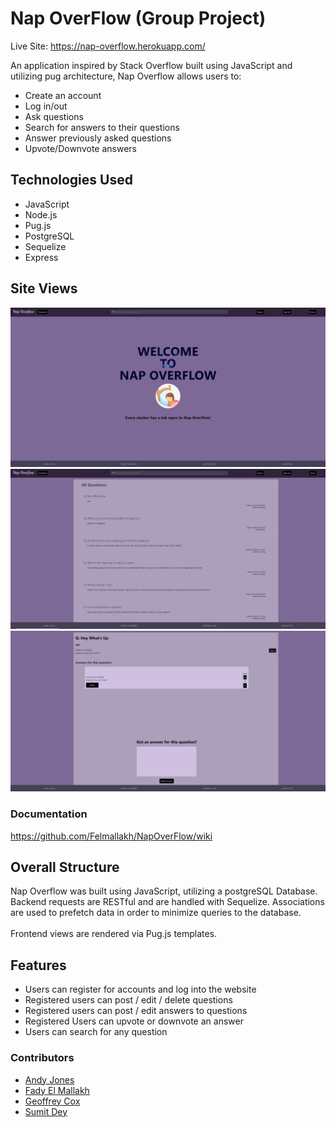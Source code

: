 # Nap OverFlow (Group Project) 
Live Site: https://nap-overflow.herokuapp.com/

An application inspired by Stack Overflow built using JavaScript and utilizing pug architecture, Nap Overflow allows users to:
<ul>
  <li>Create an account</li>
  <li>Log in/out</li>
  <li>Ask questions</li>
  <li>Search for answers to their questions</li>
  <li>Answer previously asked questions</li>
  <li>Upvote/Downvote answers</li>
</ul>

## Technologies Used
* JavaScript
* Node.js
* Pug.js
* PostgreSQL
* Sequelize
* Express

## Site Views
<img src="https://github.com/Felmallakh/NapOverFlow/blob/main/images/NOhomepage.PNG" />
<img src="https://github.com/Felmallakh/NapOverFlow/blob/main/images/NOquestionspage.PNG" />
<img src="https://github.com/Felmallakh/NapOverFlow/blob/main/images/NOquestionpage.PNG" />

### Documentation
https://github.com/Felmallakh/NapOverFlow/wiki
  
<h2> Overall Structure </h2>
Nap Overflow was built using JavaScript, utilizing a postgreSQL Database. Backend requests are RESTful and are handled with Sequelize. Associations are used to prefetch data in order to minimize queries to the database.
<br></br>
Frontend views are rendered via Pug.js templates.

<h2> Features </h2>
<ul>
  <li>Users can register for accounts and log into the website</li>
  <li>Registered users can post / edit / delete questions </li>
  <li>Registered users can post / edit answers to questions</li>
  <li>Registered Users can upvote or downvote an answer</li>
  <li>Users can search for any question</li>
</ul>

<h3>Contributors</h3>
<ul>
  <li>
    <a href=https://github.com/andyrose507>Andy Jones</a></li>
  <li>
    <a href=https://github.com/felmallakh>Fady El Mallakh</a></li>
  <li>
    <a href=https://github.com/Geoffst3r>Geoffrey Cox</a></li>
  <li>
    <a href=https://github.com/Sumit-dey>Sumit Dey</a></li>
</ul>
